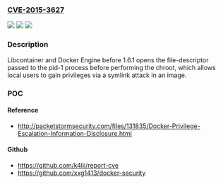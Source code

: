 ### [CVE-2015-3627](https://cve.mitre.org/cgi-bin/cvename.cgi?name=CVE-2015-3627)
![](https://img.shields.io/static/v1?label=Product&message=n%2Fa&color=blue)
![](https://img.shields.io/static/v1?label=Version&message=n%2Fa&color=blue)
![](https://img.shields.io/static/v1?label=Vulnerability&message=n%2Fa&color=brighgreen)

### Description

Libcontainer and Docker Engine before 1.6.1 opens the file-descriptor passed to the pid-1 process before performing the chroot, which allows local users to gain privileges via a symlink attack in an image.

### POC

#### Reference
- http://packetstormsecurity.com/files/131835/Docker-Privilege-Escalation-Information-Disclosure.html

#### Github
- https://github.com/k4lii/report-cve
- https://github.com/xxg1413/docker-security

